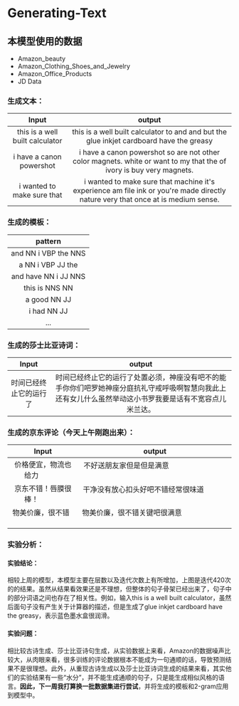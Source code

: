 # Generating-Text
## 本模型使用的数据
* Amazon_beauty
* Amazon_Clothing_Shoes_and_Jewelry
* Amazon_Office_Products
* JD Data

### 生成文本：
| Input                         |output                                                                                  |
|:-----------------------------:|:--------------------------------------------------------------------------------------:|
|this is a well built calculator|this is a well built calculator to and and but the glue inkjet cardboard have the greasy|
|i have a canon powershot       |i have a canon powershot so are not other color magnets. white or want to my that the of ivory is buy very magnets.|
|i wanted to make sure that     |i wanted to make sure that machine it's experience am file ink or you're made directly nature very that once at is medium sense.|

### 生成的模板：
| pattern                   |
|:-------------------------:|
|and NN i VBP the NNS       |
|a NN i VBP JJ the          |
|and have NN i JJ NNS       |
|this is NNS NN             |
|a good NN JJ               |
|i had NN JJ                |
|...                        |

### 生成的莎士比亚诗词：
| Input                         |output                                                                                  |
|:-----------------------------:|:--------------------------------------------------------------------------------------:|
|时间已经终止它的运行了           |时间已经终止它的运行了处置必须，神座没有吧不的能手你你们吧罗她神座分庭抗礼守戒呼吸啊智慧向我此上还有女儿什么虽然举动这小书罗我要是话有不宽容点儿米兰达。|

### 生成的京东评论（今天上午刚跑出来）：
| Input                         |output                                                                                  |
|:-----------------------------:|:--------------------------------------------------------------------------------------:|
|价格便宜，物流也给力             |不好送朋友家但是但是满意                                                                  |
|京东不错！唇膜很棒！             |干净没有放心扣头好吧不错经常很味道                                                         |
|物美价廉，很不错                 |物美价廉，很不错关键吧很满意                                                              |

### 实验分析：
#### 实验结论：
相较上周的模型，本模型主要在层数以及迭代次数上有所增加，上图是迭代420次的的结果。虽然从结果看效果还是不理想，但整体的句子骨架已经出来了，句子中的部分词语之间也存在了相关性。例如，输入this is a well built calculator，虽然后面句子没有产生关于计算器的描述，但是生成了glue inkjet cardboard have the greasy，表示蓝色墨水盒很润滑。
#### 实验问题：
相比较古诗生成、莎士比亚诗句生成，从实验数据上来看，Amazon的数据噪声比较大，从肉眼来看，很多训练的评论数据根本不能成为一句通顺的话，导致预测结果不是很理想。此外，从重现古诗生成以及莎士比亚诗词生成的结果来看，其实他们的实验结果有一些“水分”，并不能生成通顺的句子，只是能生成相似风格的语言。<strong>因此，下一周我打算换一批数据集进行尝试</strong>，并将生成的模板和2-gram应用到模型中。
